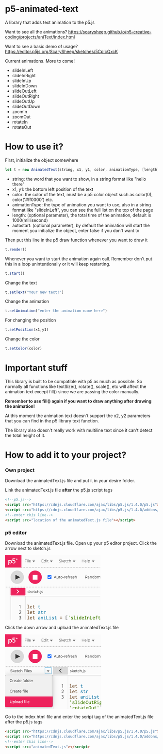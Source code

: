 # p5-animated-text

A library that adds text animation to the p5.js

Want to see all the animations? https://scarysheep.github.io/p5-creative-coding/projects/aniText/index.html

Want to see a basic demo of usage? https://editor.p5js.org/ScarySheep/sketches/5CpIcQxcK

Current animations. More to come!

- slideInLeft
- slideInRight
- slideInUp
- slideInDown
- slideOutLeft
- slideOutRight
- slideOutUp
- slideOutDown
- zoomIn
- zoomOut
- rotateIn
- rotateOut

# How to use it?

First, initialize the object somewhere

```javascript
let t = new AnimatedText(string, x1, y1, color, animationType, [length], [autostart])
```

- string: the word that you want to show, in a string format like "hello there"
- x1, y1: the bottom left position of the text
- color: the color of the text, must be a p5 color object such as color(0), color('#ff0000') etc.
- animationType: the type of animation you want to use, also in a string format like "slideInLeft", you can see the full list on the top of the page
- length: (optional parameter), the total time of the animation, default is 1000(millisecond)
- autostart: (optional parameter), by default the animation will start the moment you initialize the object, enter false if you don't want to

Then put this line in the p5 draw function whenever you want to draw it

```javascript
t.render()
```

Whenever you want to start the animation again call. Remember don't put this in a loop unintentionally or it will keep restarting.

```javascript
t.start()
```

Change the text

```javascript
t.setText("Your new text!")
```

Change the animation

```javascript
t.setAnimation("enter the animation name here")
```

For changing the position

```javascript
t.setPosition(x1,y1)
```

Change the color

```javascript
t.setColor(color)
```



# Important stuff

This library is built to be compatible with p5 as much as possible. So normally all functions like textSize(), rotate(), scale(), etc will affect the animation text except fill() since we are passing the color manually.

**Remember to use fill() again if you want to draw anything after drawing the animation!**

At this moment the animation text doesn't support the x2, y2 parameters that you can find in the p5 library text function.

The library also doesn't really work with multiline text since it can't detect the total height of it.

# How to add it to your project?

### Own project

Download the animatedText.js file and put it in your desire folder.

Link the animatedText.js file **after** the p5.js script tags

```html
<!--p5.js-->
<script src="https://cdnjs.cloudflare.com/ajax/libs/p5.js/1.4.0/p5.js"></script>
<script src="https://cdnjs.cloudflare.com/ajax/libs/p5.js/1.4.0/addons/p5.sound.min.js"></script>
<!--enter this line-->
<script src="location of the animatedText.js file"></script>
```

### p5 editor

Download the animatedText.js file. Open up your p5 editor project. Click the arrow next to sketch.js

![](./assets/p5-guide-1.png)

Click the down arrow and upload the animatedText.js file

![](./assets/p5-guide-2.png)

Go to the index.html file and enter the script tag of the animatedText.js file after the p5.js tags

```html
<script src="https://cdnjs.cloudflare.com/ajax/libs/p5.js/1.4.0/p5.js"></script>
<script src="https://cdnjs.cloudflare.com/ajax/libs/p5.js/1.4.0/addons/p5.sound.min.js"></script>
<!--enter this line-->
<script src="animatedText.js"></script>
```

